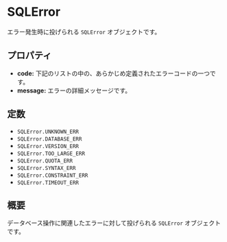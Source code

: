 SQLError
========

エラー発生時に投げられる `SQLError` オブジェクトです。

プロパティ
----------

- __code:__ 下記のリストの中の、あらかじめ定義されたエラーコードの一つです。
- __message:__ エラーの詳細メッセージです。

定数
---------

- `SQLError.UNKNOWN_ERR`
- `SQLError.DATABASE_ERR`
- `SQLError.VERSION_ERR`
- `SQLError.TOO_LARGE_ERR`
- `SQLError.QUOTA_ERR`
- `SQLError.SYNTAX_ERR`
- `SQLError.CONSTRAINT_ERR`
- `SQLError.TIMEOUT_ERR`

概要
-----------
データベース操作に関連したエラーに対して投げられる `SQLError` オブジェクトです。

